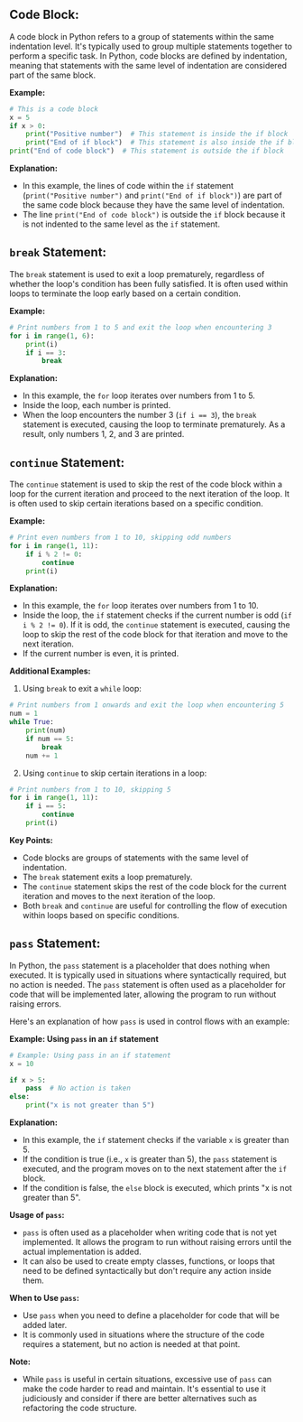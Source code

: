 ## Code Block:

A code block in Python refers to a group of statements within the same indentation level. It's typically used to group multiple statements together to perform a specific task. In Python, code blocks are defined by indentation, meaning that statements with the same level of indentation are considered part of the same block.

**Example:**
```python
# This is a code block
x = 5
if x > 0:
    print("Positive number")  # This statement is inside the if block
    print("End of if block")  # This statement is also inside the if block
print("End of code block")  # This statement is outside the if block
```

**Explanation:**
- In this example, the lines of code within the `if` statement (`print("Positive number")` and `print("End of if block")`) are part of the same code block because they have the same level of indentation.
- The line `print("End of code block")` is outside the `if` block because it is not indented to the same level as the `if` statement.

## `break` Statement:

The `break` statement is used to exit a loop prematurely, regardless of whether the loop's condition has been fully satisfied. It is often used within loops to terminate the loop early based on a certain condition.

**Example:**
```python
# Print numbers from 1 to 5 and exit the loop when encountering 3
for i in range(1, 6):
    print(i)
    if i == 3:
        break
```

**Explanation:**
- In this example, the `for` loop iterates over numbers from 1 to 5.
- Inside the loop, each number is printed.
- When the loop encounters the number 3 (`if i == 3`), the `break` statement is executed, causing the loop to terminate prematurely. As a result, only numbers 1, 2, and 3 are printed.

## `continue` Statement:

The `continue` statement is used to skip the rest of the code block within a loop for the current iteration and proceed to the next iteration of the loop. It is often used to skip certain iterations based on a specific condition.

**Example:**
```python
# Print even numbers from 1 to 10, skipping odd numbers
for i in range(1, 11):
    if i % 2 != 0:
        continue
    print(i)
```

**Explanation:**
- In this example, the `for` loop iterates over numbers from 1 to 10.
- Inside the loop, the `if` statement checks if the current number is odd (`if i % 2 != 0`). If it is odd, the `continue` statement is executed, causing the loop to skip the rest of the code block for that iteration and move to the next iteration.
- If the current number is even, it is printed.

**Additional Examples:**

1. Using `break` to exit a `while` loop:
```python
# Print numbers from 1 onwards and exit the loop when encountering 5
num = 1
while True:
    print(num)
    if num == 5:
        break
    num += 1
```

2. Using `continue` to skip certain iterations in a loop:
```python
# Print numbers from 1 to 10, skipping 5
for i in range(1, 11):
    if i == 5:
        continue
    print(i)
```

**Key Points:**
- Code blocks are groups of statements with the same level of indentation.
- The `break` statement exits a loop prematurely.
- The `continue` statement skips the rest of the code block for the current iteration and moves to the next iteration of the loop.
- Both `break` and `continue` are useful for controlling the flow of execution within loops based on specific conditions.

## `pass` Statement:

In Python, the `pass` statement is a placeholder that does nothing when executed. It is typically used in situations where syntactically required, but no action is needed. The `pass` statement is often used as a placeholder for code that will be implemented later, allowing the program to run without raising errors.

Here's an explanation of how `pass` is used in control flows with an example:

**Example: Using `pass` in an `if` statement**

```python
# Example: Using pass in an if statement
x = 10

if x > 5:
    pass  # No action is taken
else:
    print("x is not greater than 5")
```

**Explanation:**
- In this example, the `if` statement checks if the variable `x` is greater than 5.
- If the condition is true (i.e., `x` is greater than 5), the `pass` statement is executed, and the program moves on to the next statement after the `if` block.
- If the condition is false, the `else` block is executed, which prints "x is not greater than 5".

**Usage of `pass`:**
- `pass` is often used as a placeholder when writing code that is not yet implemented. It allows the program to run without raising errors until the actual implementation is added.
- It can also be used to create empty classes, functions, or loops that need to be defined syntactically but don't require any action inside them.

**When to Use `pass`:**
- Use `pass` when you need to define a placeholder for code that will be added later.
- It is commonly used in situations where the structure of the code requires a statement, but no action is needed at that point.

**Note:**
- While `pass` is useful in certain situations, excessive use of `pass` can make the code harder to read and maintain. It's essential to use it judiciously and consider if there are better alternatives such as refactoring the code structure.

